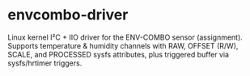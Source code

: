 # envcombo-driver
Linux kernel I²C + IIO driver for the ENV-COMBO sensor (assignment). Supports temperature &amp; humidity channels with RAW, OFFSET (R/W), SCALE, and PROCESSED sysfs attributes, plus triggered buffer via sysfs/hrtimer triggers.
